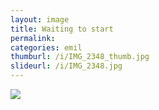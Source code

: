```yaml
---
layout: image
title: Waiting to start
permalink: 
categories: emil
thumburl: /i/IMG_2348_thumb.jpg
slideurl: /i/IMG_2348.jpg 
---
```

![]({{site.url}}/i/IMG_2348.jpg)


